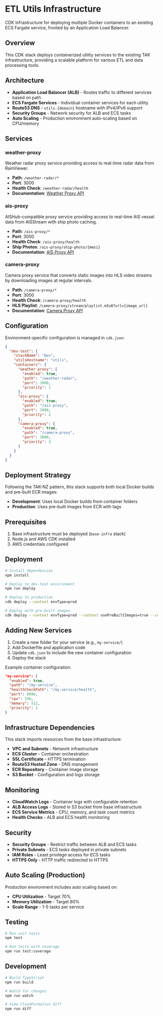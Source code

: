 # ETL Utils Infrastructure

CDK Infrastructure for deploying multiple Docker containers to an existing ECS Fargate service, fronted by an Application Load Balancer.

## Overview

This CDK stack deploys containerized utility services to the existing TAK infrastructure, providing a scalable platform for various ETL and data processing tools.

## Architecture

- **Application Load Balancer (ALB)** - Routes traffic to different services based on path
- **ECS Fargate Services** - Individual container services for each utility
- **Route53 DNS** - `utils.{domain}` hostname with IPv4/IPv6 support
- **Security Groups** - Network security for ALB and ECS tasks
- **Auto Scaling** - Production environment auto-scaling based on CPU/memory

## Services

### weather-proxy
Weather radar proxy service providing access to real-time radar data from RainViewer.

- **Path**: `/weather-radar/*`
- **Port**: 3000
- **Health Check**: `/weather-radar/health`
- **Documentation**: [Weather Proxy API](docs/WEATHER_PROXY.md)

### ais-proxy
AISHub-compatible proxy service providing access to real-time AIS vessel data from AISStream with ship photo caching.

- **Path**: `/ais-proxy/*`
- **Port**: 3000
- **Health Check**: `/ais-proxy/health`
- **Ship Photos**: `/ais-proxy/ship-photo/{mmsi}`
- **Documentation**: [AIS Proxy API](docs/AIS_PROXY.md)

### camera-proxy
Camera proxy service that converts static images into HLS video streams by downloading images at regular intervals.

- **Path**: `/camera-proxy/*`
- **Port**: 3000
- **Health Check**: `/camera-proxy/health`
- **HLS Playlist**: `/camera-proxy/stream/playlist.m3u8?url={image_url}`
- **Documentation**: [Camera Proxy API](docs/CAMERA_PROXY.md)

## Configuration

Environment-specific configuration is managed in `cdk.json`:

```json
{
  "dev-test": {
    "stackName": "Dev",
    "utilsHostname": "utils",
    "containers": {
      "weather-proxy": {
        "enabled": true,
        "path": "/weather-radar",
        "port": 3000,
        "priority": 1
      },
      "ais-proxy": {
        "enabled": true,
        "path": "/ais-proxy",
        "port": 3000,
        "priority": 2
      },
      "camera-proxy": {
        "enabled": true,
        "path": "/camera-proxy",
        "port": 3000,
        "priority": 3
      }
    }
  }
}
```

## Deployment Strategy

Following the TAK-NZ pattern, this stack supports both local Docker builds and pre-built ECR images:

- **Development**: Uses local Docker builds from container folders
- **Production**: Uses pre-built images from ECR with tags

## Prerequisites

1. Base infrastructure must be deployed (`base-infra` stack)
2. Node.js and AWS CDK installed
3. AWS credentials configured

## Deployment

```bash
# Install dependencies
npm install

# Deploy to dev-test environment
npm run deploy

# Deploy to production
cdk deploy --context envType=prod

# Deploy with pre-built images
cdk deploy --context envType=prod --context usePreBuiltImages=true --context weather-proxyImageTag=v1.0.0
```

## Adding New Services

1. Create a new folder for your service (e.g., `my-service/`)
2. Add Dockerfile and application code
3. Update `cdk.json` to include the new container configuration
4. Deploy the stack

Example container configuration:
```json
"my-service": {
  "enabled": true,
  "path": "/my-service",
  "healthCheckPath": "/my-service/health",
  "port": 8080,
  "cpu": 256,
  "memory": 512,
  "priority": 2
}
```

## Infrastructure Dependencies

This stack imports resources from the base infrastructure:

- **VPC and Subnets** - Network infrastructure
- **ECS Cluster** - Container orchestration
- **SSL Certificate** - HTTPS termination
- **Route53 Hosted Zone** - DNS management
- **ECR Repository** - Container image storage
- **S3 Bucket** - Configuration and logs storage

## Monitoring

- **CloudWatch Logs** - Container logs with configurable retention
- **ALB Access Logs** - Stored in S3 bucket from base infrastructure
- **ECS Service Metrics** - CPU, memory, and task count metrics
- **Health Checks** - ALB and ECS health monitoring

## Security

- **Security Groups** - Restrict traffic between ALB and ECS tasks
- **Private Subnets** - ECS tasks deployed in private subnets
- **IAM Roles** - Least privilege access for ECS tasks
- **HTTPS Only** - HTTP traffic redirected to HTTPS

## Auto Scaling (Production)

Production environment includes auto scaling based on:
- **CPU Utilization** - Target 70%
- **Memory Utilization** - Target 80%
- **Scale Range** - 1-5 tasks per service

## Testing

```bash
# Run unit tests
npm test

# Run tests with coverage
npm run test:coverage
```

## Development

```bash
# Build TypeScript
npm run build

# Watch for changes
npm run watch

# View CloudFormation diff
npm run diff
```